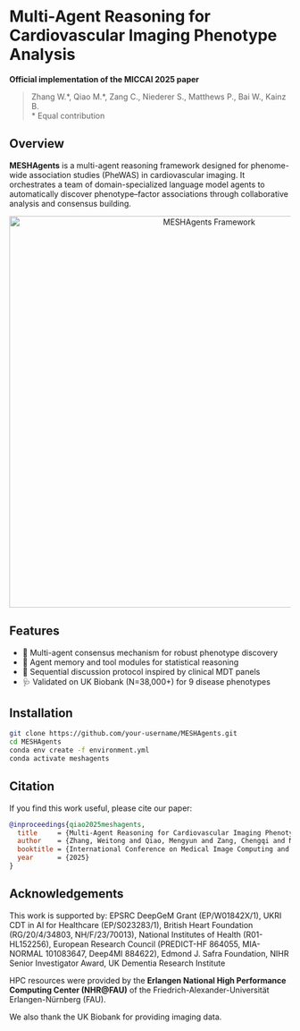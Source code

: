 # Multi-Agent Reasoning for Cardiovascular Imaging Phenotype Analysis
**Official implementation of the MICCAI 2025 paper**  
>  Zhang W.\*, Qiao M.\*, Zang C., Niederer S., Matthews P., Bai W., Kainz B.  
> \* Equal contribution


## Overview

**MESHAgents** is a multi-agent reasoning framework designed for phenome-wide association studies (PheWAS) in cardiovascular imaging. It orchestrates a team of domain-specialized language model agents to automatically discover phenotype–factor associations through collaborative analysis and consensus building.

<p align="center">
  <img src="assets/meshagents_overview.png" alt="MESHAgents Framework" width="700"/>
</p>


## Features

- 🤝 Multi-agent consensus mechanism for robust phenotype discovery  
- 🧠 Agent memory and tool modules for statistical reasoning  
- 💬 Sequential discussion protocol inspired by clinical MDT panels  
- 🩺 Validated on UK Biobank (N=38,000+) for 9 disease phenotypes


## Installation

```bash
git clone https://github.com/your-username/MESHAgents.git
cd MESHAgents
conda env create -f environment.yml
conda activate meshagents
```

## Citation

If you find this work useful, please cite our paper:

```bibtex
@inproceedings{qiao2025meshagents,
  title     = {Multi-Agent Reasoning for Cardiovascular Imaging Phenotype Analysis},
  author    = {Zhang, Weitong and Qiao, Mengyun and Zang, Chengqi and Niederer, Steven and Matthews, Paul and Bai, Wenjia and Kainz, Bernhard},
  booktitle = {International Conference on Medical Image Computing and Computer-Assisted Intervention (MICCAI)},
  year      = {2025}
}
```

## Acknowledgements
This work is supported by: EPSRC DeepGeM Grant (EP/W01842X/1), UKRI CDT in AI for Healthcare (EP/S023283/1), British Heart Foundation (RG/20/4/34803, NH/F/23/70013), National Institutes of Health (R01-HL152256), European Research Council (PREDICT-HF 864055, MIA-NORMAL 101083647, Deep4MI 884622), Edmond J. Safra Foundation, NIHR Senior Investigator Award, UK Dementia Research Institute

HPC resources were provided by the **Erlangen National High Performance Computing Center (NHR@FAU)** of the Friedrich-Alexander-Universität Erlangen-Nürnberg (FAU).  

We also thank the UK Biobank for providing imaging data.
